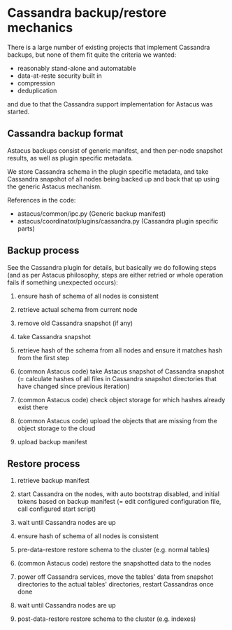 # Cassandra backup/restore mechanics #

There is a large number of existing projects that implement Cassandra
backups, but none of them fit quite the criteria we wanted:

- reasonably stand-alone and automatable
- data-at-reste security built in
- compression
- deduplication

and due to that the Cassandra support implementation for Astacus was
started.

## Cassandra backup format

Astacus backups consist of generic manifest, and then per-node snapshot
results, as well as plugin specific metadata.

We store Cassandra schema in the plugin specific metadata, and take
Cassandra snapshot of all nodes being backed up and back that up using the
generic Astacus mechanism.

References in the code:
- astacus/common/ipc.py (Generic backup manifest)
- astacus/coordinator/plugins/cassandra.py (Cassandra plugin specific parts)

## Backup process

See the Cassandra plugin for details, but basically we do following steps
(and as per Astacus philosophy, steps are either retried or whole operation
fails if something unexpected occurs):

1. ensure hash of schema of all nodes is consistent

1. retrieve actual schema from current node

1. remove old Cassandra snapshot (if any)

1. take Cassandra snapshot

1. retrieve hash of the schema from all nodes and ensure it matches hash
from the first step

1. (common Astacus code) take Astacus snapshot of Cassandra snapshot (= calculate hashes of all
   files in Cassandra snapshot directories that have changed since previous
   iteration)

1. (common Astacus code) check object storage for which hashes already
exist there

1. (common Astacus code) upload the objects that are missing from the
object storage to the cloud

1. upload backup manifest

## Restore process

1. retrieve backup manifest

1. start Cassandra on the nodes, with auto bootstrap disabled, and initial
tokens based on backup manifest (= edit configured configuration file, call
configured start script)

1. wait until Cassandra nodes are up

1. ensure hash of schema of all nodes is consistent

1. pre-data-restore restore schema to the cluster (e.g. normal tables)

1. (common Astacus code) restore the snapshotted data to the nodes

1. power off Cassandra services, move the tables' data from snapshot
   directories to the actual tables' directories, restart Cassandras once
   done

1. wait until Cassandra nodes are up

1. post-data-restore restore schema to the cluster (e.g. indexes)
